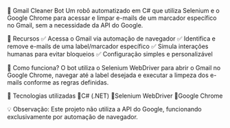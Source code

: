 📨 Gmail Cleaner Bot
Um robô automatizado em C# que utiliza Selenium e o Google Chrome para acessar e limpar e-mails de um marcador específico no Gmail, sem a necessidade da API do Google.

🔹 Recursos
✅ Acessa o Gmail via automação de navegador
✅ Identifica e remove e-mails de uma label/marcador específico
✅ Simula interações humanas para evitar bloqueios
✅ Configuração simples e personalizável

🚀 Como funciona?
O bot utiliza o Selenium WebDriver para abrir o Gmail no Google Chrome, navegar até a label desejada e executar a limpeza dos e-mails conforme as regras definidas.

🔧 Tecnologias utilizadas
🔹C# (.NET)
🔹Selenium WebDriver
🔹Google Chrome

💡 Observação: Este projeto não utiliza a API do Google, funcionando exclusivamente por automação de navegador.
